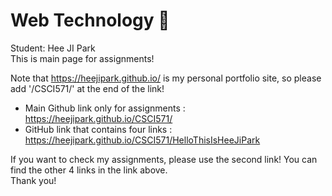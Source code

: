 # Web Technology 🌱




Student: Hee JI Park <br>
This is main page for assignments!


Note that https://heejipark.github.io/ is my personal portfolio site, so please add '/CSCI571/' at the end of the link!

- Main Github link only for assignments  : https://heejipark.github.io/CSCI571/  
- GitHub link that contains four links   : https://heejipark.github.io/CSCI571/HelloThisIsHeeJiPark 


If you want to check my assignments, please use the second link! You can find the other 4 links in the link above. <br>
Thank you!

